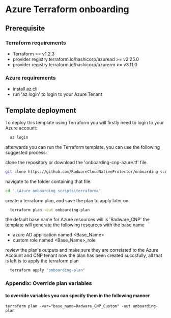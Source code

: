 
# Azure Terraform onboarding

## Prerequisite 
### Terraform requirements
- Terraform >= v1.2.3
- provider registry.terraform.io/hashicorp/azuread >= v2.25.0
- provider registry.terraform.io/hashicorp/azurerm >= v3.11.0

### Azure requirements
- install az cli
- run 'az login' to login to your Azure Tenant

## Template deployment

To deploy this template using Terraform you will firstly need to login to your Azure account:

```bash
  az login
```

afterwards you can run the Terraform template.
you can use the following suggested process:

clone the repository or download the 'onboarding-cnp-azure.tf' file.

``` bash
git clone https://github.com/RadwareCloudNativeProtector/onboarding-scripts.git
```

navigate to the folder containing that file.
``` bash
cd '.\Azure onboarding scripts\terraform\'
```

create a terraform plan, and save the plan to apply later on

```bash
  terraform plan -out onboarding-plan 
```

the default base name for Azure resources will is 'Radware_CNP'
the template will generate the following resources with the base name
- azure AD application named <Base_Name>
- custom role named <Base_Name>_role

review the plan's outputs and make sure they are correlated to the Azure Account and CNP tenant
now the plan has been created succsfully, all that is left is to apply the terraform plan

```bash
  terraform apply "onboarding-plan"
```

### Appendix: Override plan variables
#### to override variables you can specify them in the following manner

```
terraform plan -var="base_name=Radware_CNP_Custom" -out onboarding-plan 
```
